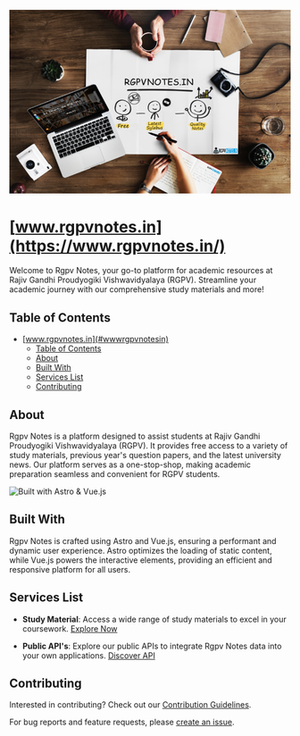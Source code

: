 <p align="center">
  <img src="https://raw.githubusercontent.com/rgpvnotes-in/rgpvnotes-in/main/main.png" />
</p>

# [www.rgpvnotes.in](https://www.rgpvnotes.in/)

Welcome to Rgpv Notes, your go-to platform for academic resources at Rajiv Gandhi Proudyogiki Vishwavidyalaya (RGPV). Streamline your academic journey with our comprehensive study materials and more!

## Table of Contents

-   [www.rgpvnotes.in](#wwwrgpvnotesin)
    -   [Table of Contents](#table-of-contents)
    -   [About](#about)
    -   [Built With](#built-with)
    -   [Services List](#services-list)
    -   [Contributing](#contributing)

## About

Rgpv Notes is a platform designed to assist students at Rajiv Gandhi Proudyogiki Vishwavidyalaya (RGPV). It provides free access to a variety of study materials, previous year's question papers, and the latest university news. Our platform serves as a one-stop-shop, making academic preparation seamless and convenient for RGPV students.

![Built with Astro & Vue.js](https://img.shields.io/badge/Built%20with-Astro%20%26%20Vue.js-41b883)

## Built With

Rgpv Notes is crafted using Astro and Vue.js, ensuring a performant and dynamic user experience. Astro optimizes the loading of static content, while Vue.js powers the interactive elements, providing an efficient and responsive platform for all users.

## Services List

-   **Study Material**: Access a wide range of study materials to excel in your coursework. [Explore Now](https://www.rgpvnotes.in/)

-   **Public API's**: Explore our public APIs to integrate Rgpv Notes data into your own applications. [Discover API](https://api.rgpvnotes.in/)

## Contributing

Interested in contributing? Check out our [Contribution Guidelines](CONTRIBUTING.md).

For bug reports and feature requests, please [create an issue](https://github.com/rgpvnotes-in/rgpvnotes-in/issues/new).
